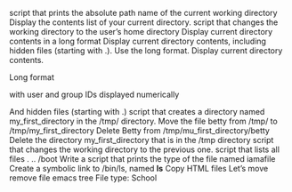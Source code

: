 script that prints the absolute path name of the current working directory
Display the contents list of your current directory.
script that changes the working directory to the user’s home directory
Display current directory contents in a long format
Display current directory contents, including hidden files (starting with .). Use the long format.
Display current directory contents.



Long format

with user and group IDs displayed numerically

And hidden files (starting with .)
script that creates a directory named my_first_directory in the /tmp/ directory.
Move the file betty from /tmp/ to /tmp/my_first_directory
Delete Betty from /tmp/mu_first_directory/betty
Delete the directory my_first_directory that is in the /tmp directory
script that changes the working directory to the previous one.
script that lists all files . .. /boot
Write a script that prints the type of the file named iamafile
Create a symbolic link to /bin/ls, named __ls__
Copy HTML files
Let’s move
remove file emacs
tree
File type: School
